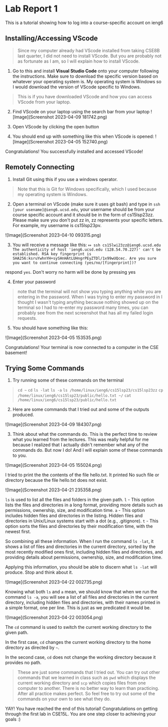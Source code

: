 Lab Report 1
============
This is a tutorial showing how to log into a course-specific account on ieng6


**Installing/Accessing VScode**
---

> Since my computer already had VScode installed from taking CSE8B last quarter, I did not need to install VScode. But you are probably not as fortunate as I am, so I will explain how to install VScode.

1) Go to this and install **Visual Studio Code** onto your computer following the instructions. Make sure to download the specific version based on whatever your operating system is. My operating system is Windows so I would download the version of VScode specific to Windows. 


> This is if you have downloaded VScode and how you can access VScode from your laptop.

2) Find VScode on your laptop using the search bar from your laptop
![Image](Screenshot 2023-04-09 181742.png)

3) Open VScode by clicking the open button

4) You should end up with something like this when VScode is opened:
![Image](Screenshot 2023-04-05 152740.png)

Congratulations! You successfully installed and accessed VScode!


**Remotely Connecting**
---
1) Install Git using this if you use a windows operator.

> Note that this is Git for Windows specifically, which I used because my operating system is Windows. 

2) Open a terminal on VScode (make sure it uses git bash) and type in `ssh [your usename]@ieng6.ucsd.edu`, your username should be from your course specific account and it should be in the form of cs15lsp23zz. Please make sure you don't put zz in, zz represents your specific letters. For example, my username is cs15lsp23pv.

![Image](Screenshot 2023-04-10 093315.png)

3) You will receive a message like this: 
`⤇ ssh cs15lwi23zz@ieng6.ucsd.edu
The authenticity of host 'ieng6.ucsd.edu (128.54.70.227)' can't be established.
RSA key fingerprint is SHA256:ksruYwhnYH+sySHnHAtLUHngrPEyZTDl/1x99wUQcec.
Are you sure you want to continue connecting (yes/no/[fingerprint])? `

respond `yes`. 
Don't worry no harm will be done by pressing yes

4) Enter your password 
> note that the terminal will not show you typing anything while you are entering in the password. When I was trying to enter my password in I thought I wasn't typing anything because nothing showed up on the terminal so I had to re-enter my password many times, you can probably see from the next screenshot that has all my failed login requests.

5) You should have something like this:

![Image](Screenshot 2023-04-05 153535.png)


Congratulations! Your terminal is now connected to a computer in the CSE basement!


**Trying Some Commands**
---
1) Try running some of these commands on the terminal
> `cd ~`
`cd`
`ls -lat`
`ls -a`
`ls /home/linux/ieng6/cs15lsp23/cs15lsp23zz`
`cp /home/linux/ieng6/cs15lsp23/public/hello.txt ~/`
`cat /home/linux/ieng6/cs15lsp23/public/hello.txt`

2) Here are some commands that I tried out and some of the outputs produced.

![Image](Screenshot 2023-04-09 184307.png)


3) Think about what the commands do. This is the perfect time to review what you learned from the lectures. This was really helpful for me because I realized that I actually didn't remember what any of the commands do. But now I do! And I will explain some of these commands to you.

![Image](Screenshot 2023-04-05 155024.png)

I tried to print the the contents of the file hello.txt. It printed No such file or directory because the file hello.txt does not exist.

![Image](Screenshot 2023-04-21 235358.png)

`ls` is used to list all the files and folders in the given path.
`l` - This option lists the files and directories in a long format, providing more details such as permissions, ownership, size, and modification time.
`a` - This option includes hidden files and directories in the listing. Hidden files and directories in Unix/Linux systems start with a dot (e.g., .gitignore).
`t` - This option sorts the files and directories by their modification time, with the newest first.

So combining all these information. When I run the command `ls -lat`, it shows a list of files and directories in the current directory, sorted by the most recently modified ones first, including hidden files and directories, and providing details about permissions, ownership, size, and modification time.

Applying this information, you should be able to discern what `ls -lat` will produce. Stop and think about it. 

![Image](Screenshot 2023-04-22 002735.png)

Knowing what both `ls` and `a` mean, we should know that when we run the command `ls -a`, you will see a list of all files and directories in the current directory, including hidden files and directories, with their names printed in a simple format, one per line. This is just as we predicated it would be.

![Image](Screenshot 2023-04-22 003054.png)

The `cd` command is used to switch the current working directory to the given path.

In the first case, `cd` changes the current working directory to the home directory as directed by `~`.

In the second case, `cd` does not change the working directory because it provides no path.


> These are just some commands that I tried out. You can try out other commands that we learned in class such as `pwd` which displays the current working directory and `scp` which copies files from one computer to another. There is no better way to learn than practicing. After all practice makes perfect. So feel free to try out some of the commands on your own to see what they do.

YAY! You have reached the end of this tutorial! Congratulations on getting through the first lab in CSE15L. You are one step closer to achieving your goals :)
